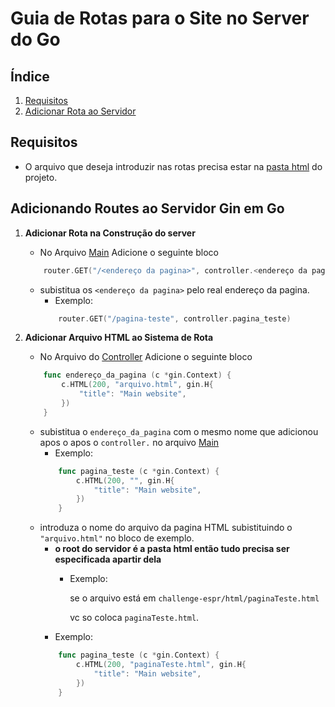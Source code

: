 # Guia de Rotas para o Site no Server do Go

## Índice
1. [Requisitos](#)
2. [Adicionar Rota ao Servidor](#adicionando-routes-ao-servidor-gin-em-go)

## Requisitos
- O arquivo que deseja introduzir nas rotas precisa estar na [pasta html](/html) do projeto.

## Adicionando Routes ao Servidor Gin em Go

1. **Adicionar Rota na Construção do server**
    - No Arquivo [Main](/server.go#L21) Adicione o seguinte bloco
    ```go
        router.GET("/<endereço da pagina>", controller.<endereço da pagina>)
    ```
    - subistitua os `<endereço da pagina>` pelo real endereço da pagina.
        - Exemplo:
        ```go
            router.GET("/pagina-teste", controller.pagina_teste)
        ```

2. **Adicionar Arquivo HTML ao Sistema de Rota**
    - No Arquivo do [Controller](/controller/controller.go) Adicione o seguinte bloco
    ```go
        func endereço_da_pagina (c *gin.Context) {
            c.HTML(200, "arquivo.html", gin.H{
                "title": "Main website",
            })
        }
    ```
    - subistitua o `endereço_da_pagina` com o mesmo nome que adicionou apos o apos o `controller.` no arquivo [Main](/server.go#L21)
        - Exemplo:
        ```go
            func pagina_teste (c *gin.Context) {
                c.HTML(200, "", gin.H{
                    "title": "Main website",
                })
            }
        ```
    - introduza o nome do arquivo da pagina HTML subistituindo o `"arquivo.html"` no bloco de exemplo.
        - **o root do servidor é a pasta html então tudo precisa ser especificada apartir dela**
            - Exemplo:
            
                se o arquivo está em `challenge-espr/html/paginaTeste.html`
                
                vc so coloca `paginaTeste.html`.
        - Exemplo: 
        ```go
            func pagina_teste (c *gin.Context) {
                c.HTML(200, "paginaTeste.html", gin.H{
                    "title": "Main website",
                })
            }
        ```
    

